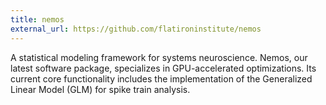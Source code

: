 ```yaml
---
title: nemos
external_url: https://github.com/flatironinstitute/nemos
---
```

A statistical modeling framework for systems neuroscience. Nemos, our latest software package, specializes in GPU-accelerated optimizations. Its current core functionality includes the implementation of the Generalized Linear Model (GLM) for spike train analysis.